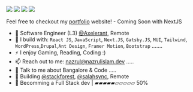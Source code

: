 [<img src="https://img.shields.io/badge/github-%2312100E.svg?&style=for-the-badge&logo=github&logoColor=white&color=black" />](https://github.com/nazrulislambhat)
[<img src="https://img.shields.io/badge/instagram-%2312100E.svg?&style=for-the-badge&logo=instagram&color=405DE6" />](https://instagram.com/nazrulislambhat) 
[<img src="https://img.shields.io/badge/linkedin-%230077B5.svg?&style=for-the-badge&logo=linkedin&logoColor=white" />](https://www.linkedin.com/in/nazrulislambhat/)
[<img src="https://img.shields.io/badge/youtube-%230077B5.svg?&style=for-the-badge&logo=youtube&logoColor=white&color=FF0000" />](https://www.youtube.com/channel/nazrulislambhat)

Feel free to checkout my [portfolio](https://nazrulislam.dev/) website! - Coming Soon with NextJS
- 🏢 Software Engineer (L3) [@Axelerant](https://axelerant.com), Remote
- 🧰 I build with: `React JS`, `JavaScript`, `Next.JS`, `Gatsby.JS`,  `MUI`, `Tailwind`, `WordPress`,`Drupal`,`Ant Design`, `Framer Motion`, `Bootstrap` .......
- ⚡ I enjoy Gaming, Reading, Coding  :)
- 📫 Reach out to me: nazrul@nazrulislam.dev .....
- 🥹 Talk to me about Bangalore & Code .....
- 🧰 Building [@stackforest](https://github.com/stackforest), [@salahsync](https://github.com/nazrulislambhat/salahsync), Remote
- 🎯 Becomming a Full Stack dev | ▰▰▰▰▰▱▱▱▱▱ 50%
